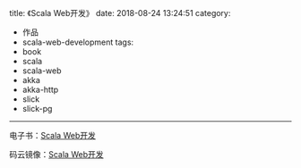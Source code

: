 title: 《Scala Web开发》
date: 2018-08-24 13:24:51
category:
  - 作品
  - scala-web-development
tags:
  - book
  - scala
  - scala-web
  - akka
  - akka-http
  - slick
  - slick-pg
---

电子书：[Scala Web开发](https://www.yangbajing.me/scala-web-development/)

码云镜像：[Scala Web开发](https://yangbajing.gitee.io/scala-web-development/)

